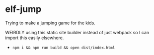 # elf-jump

Trying to make a jumping game for the kids.

WEIRDLY using this static site builder instead of just webpack so I can import this easily elsewhere.

+ `npm i && npm run build && open dist/index.html`
